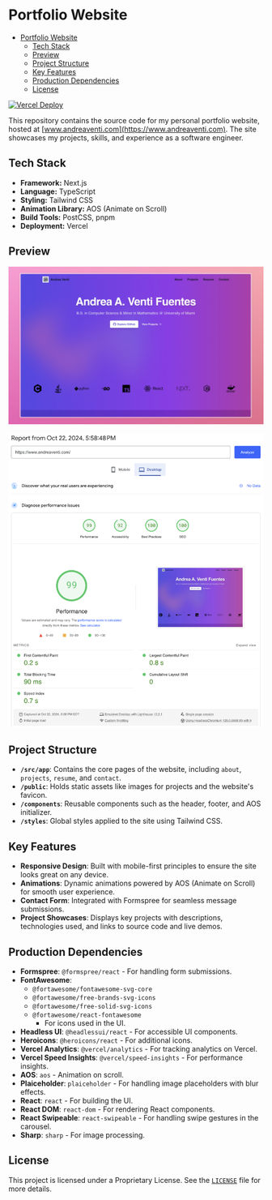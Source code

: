 # Portfolio Website

<!--toc:start-->

-   [Portfolio Website](#portfolio-website)
    -   [Tech Stack](#tech-stack)
    -   [Preview](#preview)
    -   [Project Structure](#project-structure)
    -   [Key Features](#key-features)
    -   [Production Dependencies](#production-dependencies)
    -   [License](#license)
    <!--toc:end-->

[![Vercel Deploy](https://deploy-badge.vercel.app/vercel/codefolio-omega?style=for-the-badge)](https://www.andrea-venti.com/)

This repository contains the source code for my personal portfolio website, hosted at [www.andreaventi.com](https://www.andreaventi.com). The site showcases my projects, skills, and experience as a software engineer.

## Tech Stack

-   **Framework:** Next.js
-   **Language:** TypeScript
-   **Styling:** Tailwind CSS
-   **Animation Library:** AOS (Animate on Scroll)
-   **Build Tools:** PostCSS, pnpm
-   **Deployment:** Vercel

## Preview

![Website Preview](public/WebsitePreview.png)

![Page Speed Insights](public/PageSpeedInsights.png)

## Project Structure

-   **`/src/app`**: Contains the core pages of the website, including `about`, `projects`, `resume`, and `contact`.
-   **`/public`**: Holds static assets like images for projects and the website's favicon.
-   **`/components`**: Reusable components such as the header, footer, and AOS initializer.
-   **`/styles`**: Global styles applied to the site using Tailwind CSS.

## Key Features

-   **Responsive Design**: Built with mobile-first principles to ensure the site looks great on any device.
-   **Animations**: Dynamic animations powered by AOS (Animate on Scroll) for smooth user experience.
-   **Contact Form**: Integrated with Formspree for seamless message submissions.
-   **Project Showcases**: Displays key projects with descriptions, technologies used, and links to source code and live demos.

## Production Dependencies

-   **Formspree**: `@formspree/react` - For handling form submissions.
-   **FontAwesome**:
    -   `@fortawesome/fontawesome-svg-core`
    -   `@fortawesome/free-brands-svg-icons`
    -   `@fortawesome/free-solid-svg-icons`
    -   `@fortawesome/react-fontawesome`
        -   For icons used in the UI.
-   **Headless UI**: `@headlessui/react` - For accessible UI components.
-   **Heroicons**: `@heroicons/react` - For additional icons.
-   **Vercel Analytics**: `@vercel/analytics` - For tracking analytics on Vercel.
-   **Vercel Speed Insights**: `@vercel/speed-insights` - For performance insights.
-   **AOS**: `aos` - Animation on scroll.
-   **Plaiceholder**: `plaiceholder` - For handling image placeholders with blur effects.
-   **React**: `react` - For building the UI.
-   **React DOM**: `react-dom` - For rendering React components.
-   **React Swipeable**: `react-swipeable` - For handling swipe gestures in the carousel.
-   **Sharp**: `sharp` - For image processing.

## License

This project is licensed under a Proprietary License. See the [`LICENSE`](LICENSE) file for more details.
